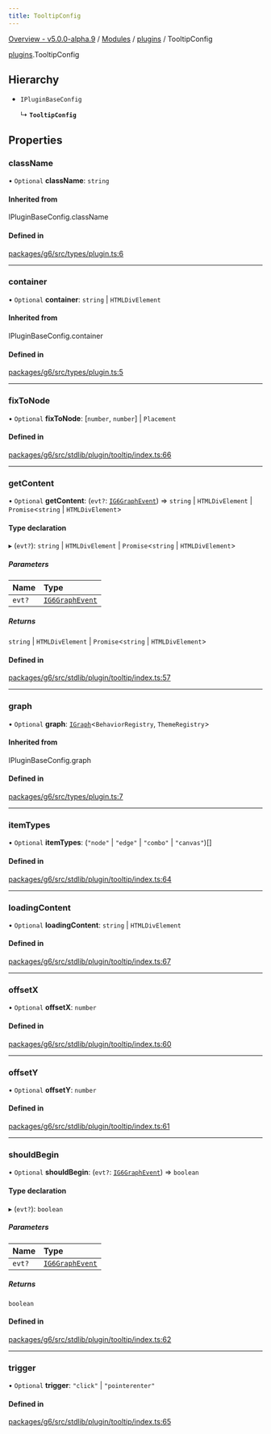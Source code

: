 ```yaml
---
title: TooltipConfig
---
```


[Overview - v5.0.0-alpha.9](../../README.en.md) / [Modules](../../modules.en.md) / [plugins](../../modules/plugins.en.md) / TooltipConfig

[plugins](../../modules/plugins.en.md).TooltipConfig

## Hierarchy

- `IPluginBaseConfig`

  ↳ **`TooltipConfig`**

## Properties

### className

• `Optional` **className**: `string`

#### Inherited from

IPluginBaseConfig.className

#### Defined in

[packages/g6/src/types/plugin.ts:6](https://github.com/antvis/G6/blob/60905f4c6c/packages/g6/src/types/plugin.ts#L6)

___

### container

• `Optional` **container**: `string` \| `HTMLDivElement`

#### Inherited from

IPluginBaseConfig.container

#### Defined in

[packages/g6/src/types/plugin.ts:5](https://github.com/antvis/G6/blob/60905f4c6c/packages/g6/src/types/plugin.ts#L5)

___

### fixToNode

• `Optional` **fixToNode**: [`number`, `number`] \| `Placement`

#### Defined in

[packages/g6/src/stdlib/plugin/tooltip/index.ts:66](https://github.com/antvis/G6/blob/60905f4c6c/packages/g6/src/stdlib/plugin/tooltip/index.ts#L66)

___

### getContent

• `Optional` **getContent**: (`evt?`: [`IG6GraphEvent`](../behaviors/IG6GraphEvent.en.md)) => `string` \| `HTMLDivElement` \| `Promise`<`string` \| `HTMLDivElement`\>

#### Type declaration

▸ (`evt?`): `string` \| `HTMLDivElement` \| `Promise`<`string` \| `HTMLDivElement`\>

##### Parameters

| Name | Type |
| :------ | :------ |
| `evt?` | [`IG6GraphEvent`](../behaviors/IG6GraphEvent.en.md) |

##### Returns

`string` \| `HTMLDivElement` \| `Promise`<`string` \| `HTMLDivElement`\>

#### Defined in

[packages/g6/src/stdlib/plugin/tooltip/index.ts:57](https://github.com/antvis/G6/blob/60905f4c6c/packages/g6/src/stdlib/plugin/tooltip/index.ts#L57)

___

### graph

• `Optional` **graph**: [`IGraph`](../graph/IGraph.en.md)<`BehaviorRegistry`, `ThemeRegistry`\>

#### Inherited from

IPluginBaseConfig.graph

#### Defined in

[packages/g6/src/types/plugin.ts:7](https://github.com/antvis/G6/blob/60905f4c6c/packages/g6/src/types/plugin.ts#L7)

___

### itemTypes

• `Optional` **itemTypes**: (``"node"`` \| ``"edge"`` \| ``"combo"`` \| ``"canvas"``)[]

#### Defined in

[packages/g6/src/stdlib/plugin/tooltip/index.ts:64](https://github.com/antvis/G6/blob/60905f4c6c/packages/g6/src/stdlib/plugin/tooltip/index.ts#L64)

___

### loadingContent

• `Optional` **loadingContent**: `string` \| `HTMLDivElement`

#### Defined in

[packages/g6/src/stdlib/plugin/tooltip/index.ts:67](https://github.com/antvis/G6/blob/60905f4c6c/packages/g6/src/stdlib/plugin/tooltip/index.ts#L67)

___

### offsetX

• `Optional` **offsetX**: `number`

#### Defined in

[packages/g6/src/stdlib/plugin/tooltip/index.ts:60](https://github.com/antvis/G6/blob/60905f4c6c/packages/g6/src/stdlib/plugin/tooltip/index.ts#L60)

___

### offsetY

• `Optional` **offsetY**: `number`

#### Defined in

[packages/g6/src/stdlib/plugin/tooltip/index.ts:61](https://github.com/antvis/G6/blob/60905f4c6c/packages/g6/src/stdlib/plugin/tooltip/index.ts#L61)

___

### shouldBegin

• `Optional` **shouldBegin**: (`evt?`: [`IG6GraphEvent`](../behaviors/IG6GraphEvent.en.md)) => `boolean`

#### Type declaration

▸ (`evt?`): `boolean`

##### Parameters

| Name | Type |
| :------ | :------ |
| `evt?` | [`IG6GraphEvent`](../behaviors/IG6GraphEvent.en.md) |

##### Returns

`boolean`

#### Defined in

[packages/g6/src/stdlib/plugin/tooltip/index.ts:62](https://github.com/antvis/G6/blob/60905f4c6c/packages/g6/src/stdlib/plugin/tooltip/index.ts#L62)

___

### trigger

• `Optional` **trigger**: ``"click"`` \| ``"pointerenter"``

#### Defined in

[packages/g6/src/stdlib/plugin/tooltip/index.ts:65](https://github.com/antvis/G6/blob/60905f4c6c/packages/g6/src/stdlib/plugin/tooltip/index.ts#L65)
